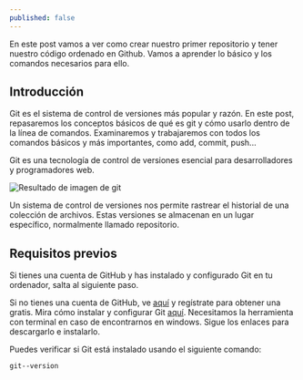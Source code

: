 ```yaml
---
published: false
---
```

En este post vamos a ver como crear nuestro primer repositorio y tener nuestro código ordenado en Github. Vamos a aprender lo básico y los comandos necesarios para ello.


## Introducción

Git es el sistema de control de versiones más popular y razón. En este post, repasaremos los conceptos básicos de qué es git y cómo usarlo dentro de la línea de comandos. Examinaremos y trabajaremos con todos los comandos básicos y más importantes, como add, commit, push...

Git es una tecnología de control de versiones esencial para desarrolladores y programadores web.

![Resultado de imagen de git](https://miro.medium.com/max/3200/1*OY34A4uBsawmGoqpBV3UaA.png)

Un sistema de control de versiones nos permite rastrear el historial de una colección de archivos. Estas versiones se almacenan en un lugar específico, normalmente llamado repositorio.

## Requisitos previos

Si tienes una cuenta de GitHub y has instalado y configurado Git en tu ordenador, salta al siguiente paso.

Si no tienes una cuenta de GitHub, ve [aquí](https://github.com/join) y regístrate para obtener una gratis. Mira cómo instalar y configurar Git [aquí](https://help.github.com/articles/set-up-git/). Necesitamos la herramienta con terminal en caso de encontrarnos en windows. Sigue los enlaces para descargarlo e instalarlo.

Puedes verificar si Git está instalado usando el siguiente comando:

    git--version

